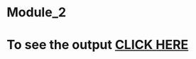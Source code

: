 # Module_2
# To see the output [CLICK HERE](https://siddartha19.github.io/Coursera-HTML-CSS-and-JavaScript-for-Web-Developers/Assignments/module-2/index.html)
